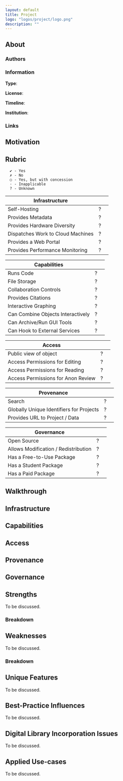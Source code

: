```yaml
---
layout: default
title: Project
logo: "logos/project/logo.png"
description: ""
---
```


## About

### Authors

### Information

**Type**:

**License**:

**Timeline**:

**Institution**:

### Links

## Motivation

## Rubric

```
  ✔ - Yes
  ✗ - No
  ○ - Yes, but with concession
  · - Inapplicable
  ? - Unknown
```

| Infrastructure                       |     |            |
| ------------------------------------ | --- | ---------- |
| Self-Hosting                         |  ?  | |
| Provides Metadata                    |  ?  | |
| Provides Hardware Diversity          |  ?  | |
| Dispatches Work to Cloud Machines    |  ?  | |
| Provides a Web Portal                |  ?  | |
| Provides Performance Monitoring      |  ?  | |

| Capabilities                         |     |            |
| ------------------------------------ | --- | ---------- |
| Runs Code                            |  ?  | |
| File Storage                         |  ?  | |
| Collaboration Controls               |  ?  | |
| Provides Citations                   |  ?  | |
| Interactive Graphing                 |  ?  | |
| Can Combine Objects Interactively    |  ?  | |
| Can Archive/Run GUI Tools            |  ?  | |
| Can Hook to External Services        |  ?  | |

| Access                               |     |            |
| ------------------------------------ | --- | ---------- |
| Public view of object                |  ?  | |
| Access Permissions for Editing       |  ?  |            |
| Access Permissions for Reading       |  ?  |            |
| Access Permissions for Anon Review   |  ?  | |

| Provenance                               |     |            |
| ---------------------------------------- | --- | ---------- |
| Search                                   |  ?  | |
| Globally Unique Identifiers for Projects |  ?  | |
| Provides URL to Project / Data           |  ?  | |

| Governance                           |     |            |
| ------------------------------------ | --- | ---------- |
| Open Source                          |  ?  | |
| Allows Modification / Redistribution |  ?  |            |
| Has a Free-to-Use Package            |  ?  | |
| Has a Student Package                |  ?  |            |
| Has a Paid Package                   |  ?  |            |

## Walkthrough

## Infrastructure

## Capabilities

## Access

## Provenance

## Governance

## Strengths

To be discussed.

### Breakdown

## Weaknesses

To be discussed.

### Breakdown

## Unique Features

To be discussed.

## Best-Practice Influences

To be discussed.

## Digital Library Incorporation Issues

To be discussed.

## Applied Use-cases

To be discussed.
